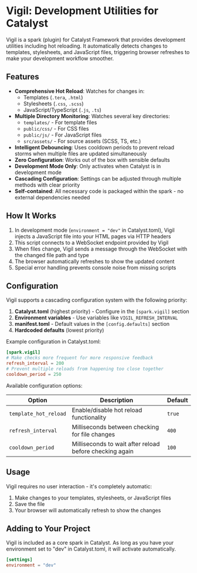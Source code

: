 # Vigil: Development Utilities for Catalyst

Vigil is a spark (plugin) for Catalyst Framework that provides development utilities including hot reloading. It automatically detects changes to templates, stylesheets, and JavaScript files, triggering browser refreshes to make your development workflow smoother.

## Features

- **Comprehensive Hot Reload**: Watches for changes in:
  - Templates (`.tera`, `.html`)
  - Stylesheets (`.css`, `.scss`)
  - JavaScript/TypeScript (`.js`, `.ts`)
- **Multiple Directory Monitoring**: Watches several key directories:
  - `templates/` - For template files
  - `public/css/` - For CSS files
  - `public/js/` - For JavaScript files
  - `src/assets/` - For source assets (SCSS, TS, etc.)
- **Intelligent Debouncing**: Uses cooldown periods to prevent reload storms when multiple files are updated simultaneously
- **Zero Configuration**: Works out of the box with sensible defaults
- **Development Mode Only**: Only activates when Catalyst is in development mode
- **Cascading Configuration**: Settings can be adjusted through multiple methods with clear priority
- **Self-contained**: All necessary code is packaged within the spark - no external dependencies needed

## How It Works

1. In development mode (`environment = "dev"` in Catalyst.toml), Vigil injects a JavaScript file into your HTML pages via HTTP headers
2. This script connects to a WebSocket endpoint provided by Vigil
3. When files change, Vigil sends a message through the WebSocket with the changed file path and type
4. The browser automatically refreshes to show the updated content
5. Special error handling prevents console noise from missing scripts

## Configuration

Vigil supports a cascading configuration system with the following priority:

1. **Catalyst.toml** (highest priority) - Configure in the `[spark.vigil]` section
2. **Environment variables** - Use variables like `VIGIL_REFRESH_INTERVAL`
3. **manifest.toml** - Default values in the `[config.defaults]` section
4. **Hardcoded defaults** (lowest priority)

Example configuration in Catalyst.toml:

```toml
[spark.vigil]
# Make checks more frequent for more responsive feedback
refresh_interval = 200
# Prevent multiple reloads from happening too close together
cooldown_period = 250
```

Available configuration options:

| Option | Description | Default |
|--------|-------------|---------|
| `template_hot_reload` | Enable/disable hot reload functionality | `true` |
| `refresh_interval` | Milliseconds between checking for file changes | `400` |
| `cooldown_period` | Milliseconds to wait after reload before checking again | `100` |

## Usage

Vigil requires no user interaction - it's completely automatic:

1. Make changes to your templates, stylesheets, or JavaScript files
2. Save the file
3. Your browser will automatically refresh to show the changes

## Adding to Your Project

Vigil is included as a core spark in Catalyst. As long as you have your environment set to "dev" in Catalyst.toml, it will activate automatically.

```toml
[settings]
environment = "dev"
```
